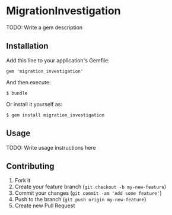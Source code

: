 # MigrationInvestigation

TODO: Write a gem description

## Installation

Add this line to your application's Gemfile:

    gem 'migration_investigation'

And then execute:

    $ bundle

Or install it yourself as:

    $ gem install migration_investigation

## Usage

TODO: Write usage instructions here

## Contributing

1. Fork it
2. Create your feature branch (`git checkout -b my-new-feature`)
3. Commit your changes (`git commit -am 'Add some feature'`)
4. Push to the branch (`git push origin my-new-feature`)
5. Create new Pull Request
